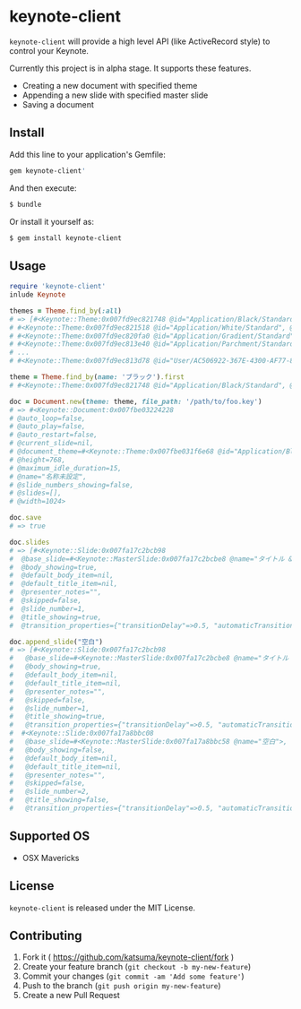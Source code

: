 # keynote-client

`keynote-client` will provide a high level API (like ActiveRecord style) to control your Keynote.

Currently this project is in alpha stage. It supports these features.

- Creating a new document with specified theme
- Appending a new slide with specified master slide
- Saving a document

## Install

Add this line to your application's Gemfile:

```sh
gem keynote-client'
```

And then execute:

```sh
$ bundle
```

Or install it yourself as:

```sh
$ gem install keynote-client
```


## Usage

```ruby
require 'keynote-client'
inlude Keynote

themes = Theme.find_by(:all)
# => [#<Keynote::Theme:0x007fd9ec821748 @id="Application/Black/Standard", @name="ブラック">,
# #<Keynote::Theme:0x007fd9ec821518 @id="Application/White/Standard", @name="ホワイト">,
# #<Keynote::Theme:0x007fd9ec820fa0 @id="Application/Gradient/Standard", @name="グラデーション">,
# #<Keynote::Theme:0x007fd9ec813e40 @id="Application/Parchment/Standard", @name="羊皮紙">,
# ...
# #<Keynote::Theme:0x007fd9ec813d78 @id="User/AC506922-367E-4300-AF77-8040B9CFA2B7", @name="cookpad">]

theme = Theme.find_by(name: 'ブラック').first
# #<Keynote::Theme:0x007fd9ec821748 @id="Application/Black/Standard", @name="ブラック">,

doc = Document.new(theme: theme, file_path: '/path/to/foo.key')
# => #<Keynote::Document:0x007fbe03224228
# @auto_loop=false,
# @auto_play=false,
# @auto_restart=false,
# @current_slide=nil,
# @document_theme=#<Keynote::Theme:0x007fbe031f6e68 @id="Application/Black/Standard", @name="ブラック">,
# @height=768,
# @maximum_idle_duration=15,
# @name="名称未設定",
# @slide_numbers_showing=false,
# @slides=[],
# @width=1024>

doc.save
# => true

doc.slides
# => [#<Keynote::Slide:0x007fa17c2bcb98
#  @base_slide=#<Keynote::MasterSlide:0x007fa17c2bcbe8 @name="タイトル & サブタイトル">,
#  @body_showing=true,
#  @default_body_item=nil,
#  @default_title_item=nil,
#  @presenter_notes="",
#  @skipped=false,
#  @slide_number=1,
#  @title_showing=true,
#  @transition_properties={"transitionDelay"=>0.5, "automaticTransition"=>false, "transitionEffect"=>"no transition effect", "transitionDuration"=>1}>]

doc.append_slide("空白")
# => [#<Keynote::Slide:0x007fa17c2bcb98
#   @base_slide=#<Keynote::MasterSlide:0x007fa17c2bcbe8 @name="タイトル & サブタイトル">,
#   @body_showing=true,
#   @default_body_item=nil,
#   @default_title_item=nil,
#   @presenter_notes="",
#   @skipped=false,
#   @slide_number=1,
#   @title_showing=true,
#   @transition_properties={"transitionDelay"=>0.5, "automaticTransition"=>false, "transitionEffect"=>"no transition effect", "transitionDuration"=>1}>,
#  #<Keynote::Slide:0x007fa17a8bbc08
#   @base_slide=#<Keynote::MasterSlide:0x007fa17a8bbc58 @name="空白">,
#   @body_showing=false,
#   @default_body_item=nil,
#   @default_title_item=nil,
#   @presenter_notes="",
#   @skipped=false,
#   @slide_number=2,
#   @title_showing=false,
#   @transition_properties={"transitionDelay"=>0.5, "automaticTransition"=>false, "transitionEffect"=>"no transition effect", "transitionDuration"=>1}>]
```


## Supported OS
- OSX Mavericks


## License
`keynote-client` is released under the MIT License.


## Contributing

1. Fork it ( https://github.com/katsuma/keynote-client/fork )
2. Create your feature branch (`git checkout -b my-new-feature`)
3. Commit your changes (`git commit -am 'Add some feature'`)
4. Push to the branch (`git push origin my-new-feature`)
5. Create a new Pull Request
